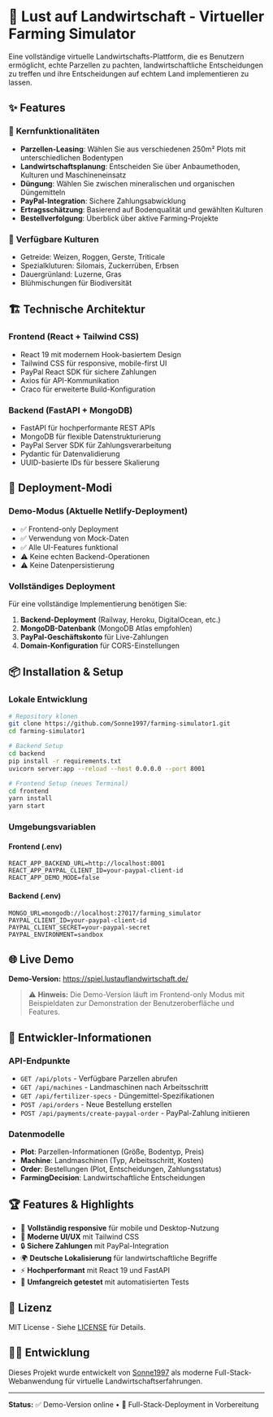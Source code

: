 # 🌾 Lust auf Landwirtschaft - Virtueller Farming Simulator

Eine vollständige virtuelle Landwirtschafts-Plattform, die es Benutzern ermöglicht, echte Parzellen zu pachten, landwirtschaftliche Entscheidungen zu treffen und ihre Entscheidungen auf echtem Land implementieren zu lassen.

## ✨ Features

### 🚜 **Kernfunktionalitäten**
- **Parzellen-Leasing**: Wählen Sie aus verschiedenen 250m² Plots mit unterschiedlichen Bodentypen
- **Landwirtschaftsplanung**: Entscheiden Sie über Anbaumethoden, Kulturen und Maschineneinsatz  
- **Düngung**: Wählen Sie zwischen mineralischen und organischen Düngemitteln
- **PayPal-Integration**: Sichere Zahlungsabwicklung
- **Ertragsschätzung**: Basierend auf Bodenqualität und gewählten Kulturen
- **Bestellverfolgung**: Überblick über aktive Farming-Projekte

### 🌱 **Verfügbare Kulturen**
- Getreide: Weizen, Roggen, Gerste, Triticale
- Spezialkluturen: Silomais, Zuckerrüben, Erbsen
- Dauergrünland: Luzerne, Gras
- Blühmischungen für Biodiversität

## 🏗️ Technische Architektur

### **Frontend** (React + Tailwind CSS)
- React 19 mit modernem Hook-basiertem Design  
- Tailwind CSS für responsive, mobile-first UI
- PayPal React SDK für sichere Zahlungen
- Axios für API-Kommunikation
- Craco für erweiterte Build-Konfiguration

### **Backend** (FastAPI + MongoDB)
- FastAPI für hochperformante REST APIs
- MongoDB für flexible Datenstrukturierung  
- PayPal Server SDK für Zahlungsverarbeitung
- Pydantic für Datenvalidierung
- UUID-basierte IDs für bessere Skalierung

## 🚀 Deployment-Modi

### **Demo-Modus** (Aktuelle Netlify-Deployment)
- ✅ Frontend-only Deployment
- ✅ Verwendung von Mock-Daten
- ✅ Alle UI-Features funktional
- ⚠️ Keine echten Backend-Operationen
- ⚠️ Keine Datenpersistierung

### **Vollständiges Deployment**
Für eine vollständige Implementierung benötigen Sie:

1. **Backend-Deployment** (Railway, Heroku, DigitalOcean, etc.)
2. **MongoDB-Datenbank** (MongoDB Atlas empfohlen)  
3. **PayPal-Geschäftskonto** für Live-Zahlungen
4. **Domain-Konfiguration** für CORS-Einstellungen

## 📦 Installation & Setup

### **Lokale Entwicklung**
```bash
# Repository klonen
git clone https://github.com/Sonne1997/farming-simulator1.git
cd farming-simulator1

# Backend Setup
cd backend
pip install -r requirements.txt
uvicorn server:app --reload --host 0.0.0.0 --port 8001

# Frontend Setup (neues Terminal)
cd frontend  
yarn install
yarn start
```

### **Umgebungsvariablen**

#### Frontend (.env)
```env
REACT_APP_BACKEND_URL=http://localhost:8001
REACT_APP_PAYPAL_CLIENT_ID=your-paypal-client-id
REACT_APP_DEMO_MODE=false
```

#### Backend (.env)
```env
MONGO_URL=mongodb://localhost:27017/farming_simulator
PAYPAL_CLIENT_ID=your-paypal-client-id
PAYPAL_CLIENT_SECRET=your-paypal-secret
PAYPAL_ENVIRONMENT=sandbox
```

## 🌐 Live Demo

**Demo-Version:** https://spiel.lustauflandwirtschaft.de/

> ⚠️ **Hinweis:** Die Demo-Version läuft im Frontend-only Modus mit Beispieldaten zur Demonstration der Benutzeroberfläche und Features.

## 🔧 Entwickler-Informationen

### **API-Endpunkte**
- `GET /api/plots` - Verfügbare Parzellen abrufen
- `GET /api/machines` - Landmaschinen nach Arbeitsschritt
- `GET /api/fertilizer-specs` - Düngemittel-Spezifikationen
- `POST /api/orders` - Neue Bestellung erstellen
- `POST /api/payments/create-paypal-order` - PayPal-Zahlung initiieren

### **Datenmodelle**
- **Plot**: Parzellen-Informationen (Größe, Bodentyp, Preis)
- **Machine**: Landmaschinen (Typ, Arbeitsschritt, Kosten)
- **Order**: Bestellungen (Plot, Entscheidungen, Zahlungsstatus)
- **FarmingDecision**: Landwirtschaftliche Entscheidungen

## 🏆 Features & Highlights

- 📱 **Vollständig responsive** für mobile und Desktop-Nutzung
- 🎨 **Moderne UI/UX** mit Tailwind CSS
- 🔒 **Sichere Zahlungen** mit PayPal-Integration
- 🌍 **Deutsche Lokalisierung** für landwirtschaftliche Begriffe
- ⚡ **Hochperformant** mit React 19 und FastAPI
- 🧪 **Umfangreich getestet** mit automatisierten Tests

## 📝 Lizenz

MIT License - Siehe [LICENSE](LICENSE) für Details.

## 👨‍💻 Entwicklung

Dieses Projekt wurde entwickelt von [Sonne1997](https://github.com/Sonne1997) als moderne Full-Stack-Webanwendung für virtuelle Landwirtschaftserfahrungen.

---

**Status:** ✅ Demo-Version online • 🚧 Full-Stack-Deployment in Vorbereitung
